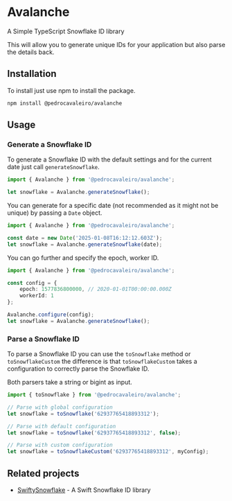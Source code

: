 # Avalanche

A Simple TypeScript Snowflake ID library

This will allow you to generate unique IDs for your application but also parse the details back.

## Installation

To install just use npm to install the package.

```bash
npm install @pedrocavaleiro/avalanche
```

## Usage

### Generate a Snowflake ID

To generate a Snowflake ID with the default settings and for the current date just call `generateSnowflake`.

```typescript
import { Avalanche } from '@pedrocavaleiro/avalanche';

let snowflake = Avalanche.generateSnowflake();
```

You can generate for a specific date (not recommended as it might not be unique) by passing a `Date` object.

```typescript
import { Avalanche } from '@pedrocavaleiro/avalanche';

const date = new Date('2025-01-08T16:12:12.603Z');
let snowflake = Avalanche.generateSnowflake(date);
```

You can go further and specify the epoch, worker ID.

```typescript
import { Avalanche } from '@pedrocavaleiro/avalanche';

const config = {
    epoch: 1577836800000, // 2020-01-01T00:00:00.000Z
    workerId: 1
};

Avalanche.configure(config);
let snowflake = Avalanche.generateSnowflake();
```

### Parse a Snowflake ID

To parse a Snowflake ID you can use the `toSnowflake` method or `toSnowflakeCustom` the difference is that `toSnowflakeCustom` takes a configuration to correctly parse the Snowflake ID.

Both parsers take a string or bigint as input.

```typescript
import { toSnowflake } from '@pedrocavaleiro/avalanche';

// Parse with global configuration
let snowflake = toSnowflake('62937765418893312');

// Parse with default configuration
let snowflake = toSnowflake('62937765418893312', false);

// Parse with custom configuration
let snowflake = toSnowflakeCustom('62937765418893312', myConfig);
```

## Related projects

- [SwiftySnowflake](https://github.com/PedroCavaleiro/SwiftySnowflake) - A Swift Snowflake ID library